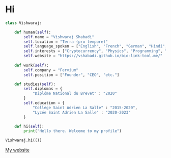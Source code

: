 # Hi
```python
class Vishwaraj:

    def human(self):
        self.name = "Vishwaraj Shabadi"
        self.location = "Terra (pro tempore)"
        self.language_spoken = ["English", "French", "German", "Hindi", "Kannada", "Odia"]
        self.interests = ["Cryptocurrency", "Physics", "Programming", "Photography"]
        self.website = "https://vshabadi.github.io/bio-link-tool.me/"
    
    def work(self):
        self.company = "Fervium"
        self.position = ["Founder", "CEO", "etc."]

    def studies(self):
        self.diplomas = {
            "Diplôme National du Brevet" : "2020"
        }
        self.education = {
            "Collège Saint Adrien La Salle" : "2015-2020",
            "Lycée Saint Adrien La Salle" : "2020-2023"
        }

    def hi(self):
        print("Hello there. Welcome to my profile")

Vishwaraj.hi(())
```

[My website](https://vshabadi.github.io/bio-link-tool.me/)
<!---
VShabadi/VShabadi is a ✨ special ✨ repository because its `README.md` (this file) appears on your GitHub profile.
You can click the Preview link to take a look at your changes.
--->
